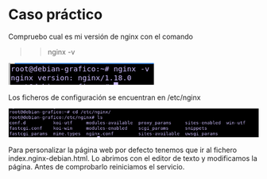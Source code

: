 # Caso práctico  

Compruebo cual es mi versión de nginx  con el comando

>>nginx -v  

![a](https://github.com/anamontejo95/nginx/blob/main/imagenes/Captura5.PNG)  

Los ficheros de configuración se encuentran en /etc/nginx  

![a](https://github.com/anamontejo95/nginx/blob/main/imagenes/Captura6.PNG)

Para personalizar la página web por defecto tenemos que ir al fichero index.nginx-debian.html. Lo abrimos con el editor de texto y modificamos la página. Antes de comprobarlo reiniciamos el servicio. 

